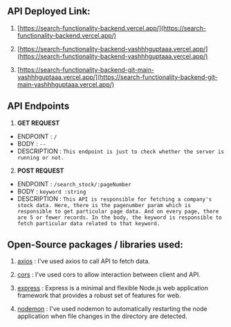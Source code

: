 ## API Deployed Link:

1. [https://search-functionality-backend.vercel.app/](https://search-functionality-backend.vercel.app/)

2. [https://search-functionality-backend-yashhhguptaaa.vercel.app/](https://search-functionality-backend-yashhhguptaaa.vercel.app/)

3. [https://search-functionality-backend-git-main-yashhhguptaaa.vercel.app/](https://search-functionality-backend-git-main-yashhhguptaaa.vercel.app/)

## API Endpoints

1. **GET REQUEST**
- ENDPOINT : `/`
- BODY : `--`
- DESCRIPTION : `This endpoint is just to check whether the server is running or not.`

2. **POST REQUEST**
- ENDPOINT : `/search_stock/:pageNumber`
- BODY : `keyword :string`
- DESCRIPTION : `This API is responsible for fetching a company's stock data. Here, there is the pagenumber param which is responsible to get particular page data. And on every page, there are 5 or fewer records. In the body, the keyword is responsible to fetch particular data related to that keyword.`



## Open-Source packages / libraries used:

1. [axios](https://www.npmjs.com/package/axios) : I've used axios to call API to fetch data.

2. [cors](https://www.npmjs.com/package/cors) : I've used cors to allow interaction between client and API.

3. [express](https://expressjs.com/) : Express is a minimal and flexible Node.js web application framework that provides a robust set of features for web.

4. [nodemon](https://www.npmjs.com/package/nodemon) : I've used nodemon to automatically restarting the node application when file changes in the directory are detected.